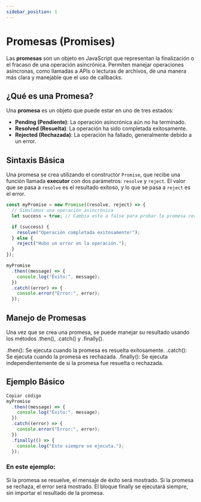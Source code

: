 ```yaml
---
sidebar_position: 1
---
```

# Promesas (Promises)

Las **promesas** son un objeto en JavaScript que representan la finalización o el fracaso de una operación asincrónica. Permiten manejar operaciones asíncronas, como llamadas a APIs o lecturas de archivos, de una manera más clara y manejable que el uso de callbacks.

## ¿Qué es una Promesa?

Una **promesa** es un objeto que puede estar en uno de tres estados:

- **Pending (Pendiente)**: La operación asincrónica aún no ha terminado.
- **Resolved (Resuelta)**: La operación ha sido completada exitosamente.
- **Rejected (Rechazada)**: La operación ha fallado, generalmente debido a un error.

## Sintaxis Básica

Una promesa se crea utilizando el constructor `Promise`, que recibe una función llamada **executor** con dos parámetros: `resolve` y `reject`. El valor que se pasa a `resolve` es el resultado exitoso, y lo que se pasa a `reject` es el error.

```js
const myPromise = new Promise((resolve, reject) => {
  // Simulamos una operación asincrónica
  let success = true; // Cambia esto a false para probar la promesa rechazada

  if (success) {
    resolve("Operación completada exitosamente!");
  } else {
    reject("Hubo un error en la operación.");
  }
});

myPromise
  .then((message) => {
    console.log("Éxito:", message);
  })
  .catch((error) => {
    console.error("Error:", error);
  });
  ```

## Manejo de Promesas
Una vez que se crea una promesa, se puede manejar su resultado usando los métodos .then(), .catch() y .finally().

.then(): Se ejecuta cuando la promesa es resuelta exitosamente.
.catch(): Se ejecuta cuando la promesa es rechazada.
.finally(): Se ejecuta independientemente de si la promesa fue resuelta o rechazada.

## Ejemplo Básico
```js
Copiar código
myPromise
  .then((message) => {
    console.log("Éxito:", message);
  })
  .catch((error) => {
    console.error("Error:", error);
  })
  .finally(() => {
    console.log("Esto siempre se ejecuta.");
  });
  ```
### En este ejemplo:

Si la promesa se resuelve, el mensaje de éxito será mostrado.
Si la promesa se rechaza, el error será mostrado.
El bloque finally se ejecutará siempre, sin importar el resultado de la promesa.